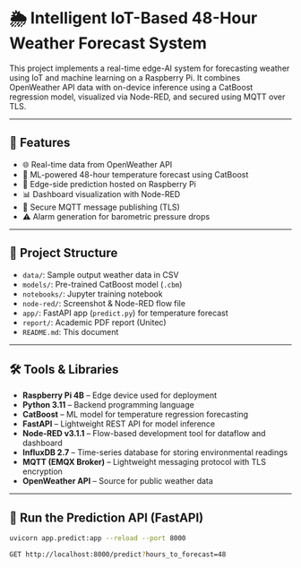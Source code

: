 # 🌦️ Intelligent IoT-Based 48-Hour Weather Forecast System

This project implements a real-time edge-AI system for forecasting weather using IoT and machine learning on a Raspberry Pi. It combines OpenWeather API data with on-device inference using a CatBoost regression model, visualized via Node-RED, and secured using MQTT over TLS.

---

## 🔧 Features

- 🌐 Real-time data from OpenWeather API
- 🤖 ML-powered 48-hour temperature forecast using CatBoost
- 🧠 Edge-side prediction hosted on Raspberry Pi
- 📊 Dashboard visualization with Node-RED
- 📡 Secure MQTT message publishing (TLS)
- ⚠️ Alarm generation for barometric pressure drops

---

## 📁 Project Structure

- `data/`: Sample output weather data in CSV
- `models/`: Pre-trained CatBoost model (`.cbm`)
- `notebooks/`: Jupyter training notebook
- `node-red/`: Screenshot & Node-RED flow file
- `app/`: FastAPI app (`predict.py`) for temperature forecast
- `report/`: Academic PDF report (Unitec)
- `README.md`: This document

---

## 🛠️ Tools & Libraries

- **Raspberry Pi 4B** – Edge device used for deployment
- **Python 3.11** – Backend programming language
- **CatBoost** – ML model for temperature regression forecasting
- **FastAPI** – Lightweight REST API for model inference
- **Node-RED v3.1.1** – Flow-based development tool for dataflow and dashboard
- **InfluxDB 2.7** – Time-series database for storing environmental readings
- **MQTT (EMQX Broker)** – Lightweight messaging protocol with TLS encryption
- **OpenWeather API** – Source for public weather data

---

## 🚀 Run the Prediction API (FastAPI)

```bash
uvicorn app.predict:app --reload --port 8000

GET http://localhost:8000/predict?hours_to_forecast=48

